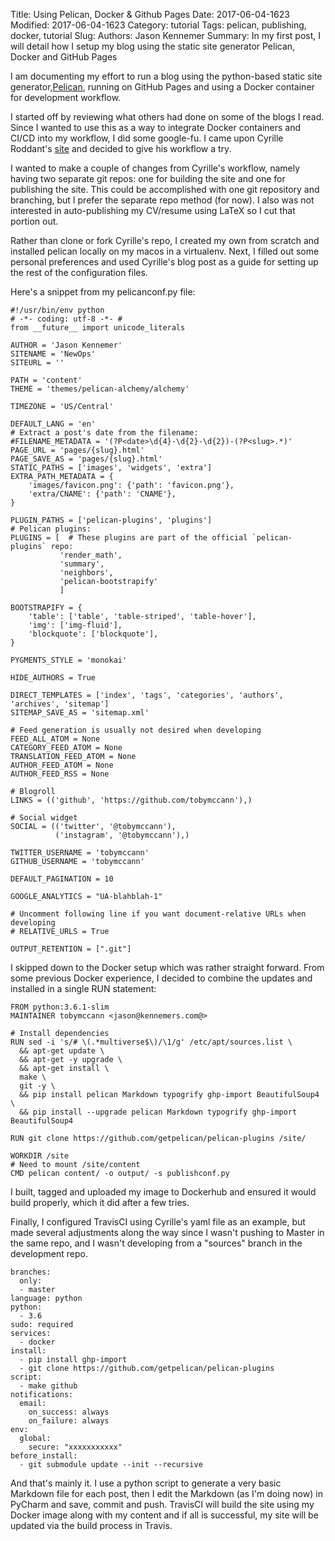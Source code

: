Title: Using Pelican, Docker & Github Pages
Date: 2017-06-04-1623
Modified: 2017-06-04-1623
Category: tutorial
Tags: pelican, publishing, docker, tutorial
Slug:
Authors: Jason Kennemer
Summary:  In my first post, I will detail how I setup my blog using the static site generator Pelican, Docker and GitHub Pages


I am documenting my effort to run a blog using the python-based static site generator,[Pelican](http://getpelican.com),
running on GitHub Pages and using a Docker container for development workflow.  

I started off by reviewing what others had done on some of the blogs I read.  Since I wanted to use this as a way to integrate Docker containers 
and CI/CD into my workflow, I did some google-fu.  I came upon Cyrille Roddant's [site](http://cyrille.rossant.net/pelican-github/) and decided to 
give his workflow a try.

I wanted to make a couple of changes from Cyrille's workflow, namely having two separate git repos: one for building the site and one for publishing
the site.  This could be accomplished with one git repository and branching, but I prefer the separate repo method (for now). I also was not interested
in auto-publishing my CV/resume using LaTeX so I cut that portion out.

Rather than clone or fork Cyrille's repo, I created my own from scratch and installed pelican locally on my macos in a virtualenv.  Next, I filled out
some personal preferences and used Cyrille's blog post as a guide for setting up the rest of the configuration files.  

Here's a snippet from my pelicanconf.py file:

```
#!/usr/bin/env python
# -*- coding: utf-8 -*- #
from __future__ import unicode_literals

AUTHOR = 'Jason Kennemer'
SITENAME = 'NewOps'
SITEURL = ''

PATH = 'content'
THEME = 'themes/pelican-alchemy/alchemy'

TIMEZONE = 'US/Central'

DEFAULT_LANG = 'en'
# Extract a post's date from the filename:
#FILENAME_METADATA = '(?P<date>\d{4}-\d{2}-\d{2})-(?P<slug>.*)'
PAGE_URL = 'pages/{slug}.html'
PAGE_SAVE_AS = 'pages/{slug}.html'
STATIC_PATHS = ['images', 'widgets', 'extra']
EXTRA_PATH_METADATA = {
    'images/favicon.png': {'path': 'favicon.png'},
    'extra/CNAME': {'path': 'CNAME'},
}

PLUGIN_PATHS = ['pelican-plugins', 'plugins']
# Pelican plugins:
PLUGINS = [  # These plugins are part of the official `pelican-plugins` repo:
           'render_math',
           'summary',
           'neighbors',
           'pelican-bootstrapify'
           ]

BOOTSTRAPIFY = {
    'table': ['table', 'table-striped', 'table-hover'],
    'img': ['img-fluid'],
    'blockquote': ['blockquote'],
}

PYGMENTS_STYLE = 'monokai'

HIDE_AUTHORS = True

DIRECT_TEMPLATES = ['index', 'tags', 'categories', 'authors', 'archives', 'sitemap']
SITEMAP_SAVE_AS = 'sitemap.xml'

# Feed generation is usually not desired when developing
FEED_ALL_ATOM = None
CATEGORY_FEED_ATOM = None
TRANSLATION_FEED_ATOM = None
AUTHOR_FEED_ATOM = None
AUTHOR_FEED_RSS = None

# Blogroll
LINKS = (('github', 'https://github.com/tobymccann'),)

# Social widget
SOCIAL = (('twitter', '@tobymccann'),
          ('instagram', '@tobymccann'),)

TWITTER_USERNAME = 'tobymccann'
GITHUB_USERNAME = 'tobymccann'

DEFAULT_PAGINATION = 10

GOOGLE_ANALYTICS = "UA-blahblah-1"

# Uncomment following line if you want document-relative URLs when developing
# RELATIVE_URLS = True

OUTPUT_RETENTION = [".git"]
```

I skipped down to the Docker setup which was rather straight forward.  From some previous Docker experience, I decided to 
combine the updates and installed in a single RUN statement:

```
FROM python:3.6.1-slim
MAINTAINER tobymccann <jason@kennemers.com@>

# Install dependencies
RUN sed -i 's/# \(.*multiverse$\)/\1/g' /etc/apt/sources.list \
  && apt-get update \
  && apt-get -y upgrade \
  && apt-get install \
  make \
  git -y \
  && pip install pelican Markdown typogrify ghp-import BeautifulSoup4 \
  && pip install --upgrade pelican Markdown typogrify ghp-import BeautifulSoup4

RUN git clone https://github.com/getpelican/pelican-plugins /site/

WORKDIR /site
# Need to mount /site/content
CMD pelican content/ -o output/ -s publishconf.py
```

I built, tagged and uploaded my image to Dockerhub and ensured it would build properly, which it did after a few tries.

Finally, I configured TravisCI using Cyrille's yaml file as an example, but made several adjustments along the way since 
I wasn't pushing to Master in the same repo, and I wasn't developing from a "sources" branch in the development repo.

```
branches:
  only:
  - master
language: python
python:
  - 3.6
sudo: required
services:
  - docker
install:
  - pip install ghp-import
  - git clone https://github.com/getpelican/pelican-plugins
script:
  - make github
notifications:
  email:
    on_success: always
    on_failure: always
env:
  global:
    secure: "xxxxxxxxxxx"
before_install:
  - git submodule update --init --recursive
```

And that's mainly it.  I use a python script to generate a very basic Markdown file for each post, then I edit the Markdown (as I'm doing now) in PyCharm
and save, commit and push.  TravisCI will build the site using my Docker image along with my content and if all is successful, my site 
will be updated via the build process in Travis.


